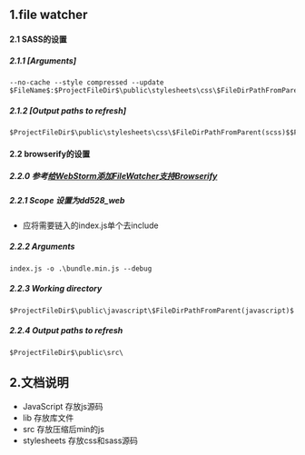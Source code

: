 
## 1.file watcher

#### 2.1 SASS的设置
##### 2.1.1 [Arguments]
```
--no-cache --style compressed --update $FileName$:$ProjectFileDir$\public\stylesheets\css\$FileDirPathFromParent(scss)$$FileNameWithoutExtension$.css
```

##### 2.1.2 [Output paths to refresh]
```
$ProjectFileDir$\public\stylesheets\css\$FileDirPathFromParent(scss)$$FileNameWithoutExtension$.css
```

#### 2.2 browserify的设置

##### 2.2.0 参考[给WebStorm添加FileWatcher支持Browserify](http://blog.meathill.com/tech/devtools/add-file-watcher-for-webstorm-to-support-browserify.html)

##### 2.2.1 Scope 设置为dd528_web
  * 应将需要链入的index.js单个去include
  
##### 2.2.2 Arguments
```
index.js -o .\bundle.min.js --debug
```

##### 2.2.3 Working directory
```
$ProjectFileDir$\public\javascript\$FileDirPathFromParent(javascript)$
```

##### 2.2.4 Output paths to refresh
```
$ProjectFileDir$\public\src\
```

## 2.文档说明
* JavaScript 存放js源码
* lib 存放库文件
* src 存放压缩后min的js
* stylesheets 存放css和sass源码
